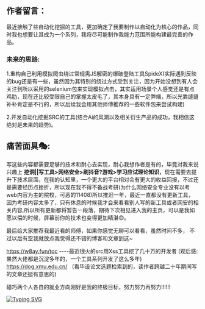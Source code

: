 ## 作者留言：

最近接触了些自动化挖掘的工具，更加确定了我要制作以自动化为核心的作品，同时我也想要让其成为一个系列，我将尽可能制作我能力范围所能构建最完善的作品。

### 未来的思路:

1.重构自己利用模拟爬虫绕过常规需JS解密的爆破登陆工具SpideX(实际遇到反映的bug还是有一些，虽然因为其特别的绕过方式受到关注，因为开始没想到有人会关注到所以采用的selenium包来实现模拟点击，其实适用场景个人感觉还是有点鸡肋，现在还比较受限自己的掌握太皮毛了，其本身具有一定弊端，所以光靠缝缝补补肯定是不行的，所以后续我会用其他师傅推荐的一些软件包来尝试构建)

2.开发自动化挖掘SRC的工具(结合Ai的风潮以及相关衍生产品的成功，我相信这绝对是未来的趋势)。

## 痛苦面具🎭:
  写这些内容都需要足够的技术和耐心去实现，耐心我想作者是有的，毕竟对我来说兴趣上 **挖洞||写工具>网络安全>刷抖音?游戏>学习应试理论知识**，现在需要去提升下技术层面，在我的认知里，一个更大的平台相对会有更大的收益回报，不过还是需要经历点挫折，所以现在我不得不备战考研(为什么网络安全专业没有以考web内容为主的院校，可恶的11408)所以推迟一年，最近一直都没有更新工具，因为考研内容太多了，只有休息的时候我才会来看看别人写的新工具或者网安的相关内容,所以所有更新都将暂告一段落，期待下次相见进入我的主页，可以是我如愿以偿的时候，屏幕前你的技术也变得更加精湛😊。

最后给大家推荐我最近看的师傅，如果你感觉无聊可以看看，虽然时间不多， 不过以后有空我就放点我觉得还不错的博客和文章到这~

https://w8ay.fun/toc ----最近很火的src用Xss工具挖了几十万的开发者 (观后感:果然大佬都是沉淀多年的，一个工具系列开发了这么多年)
https://dog.xmu.edu.cn/ （看毕设论文选题检索到的，读作者跨越二十年期间写的文章还挺有意思的)

碰巧两个人各自的就业方向刚好是我的终极目标，努力努力再努力!!!!!!

[![Typing SVG](https://readme-typing-svg.demolab.com?font=Fira+Code&pause=1000&width=435&lines=%E6%9C%AA%E6%9D%A5%E6%88%91%E7%9A%84%E4%BD%9C%E5%93%81%E7%B3%BB%E5%88%97%E9%83%BD%E4%BC%9A%E4%BB%A5Lich%E7%B3%BB%E5%88%97%E5%8F%91%E5%B8%83)](https://git.io/typing-svg)
